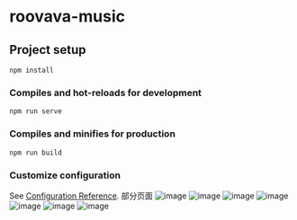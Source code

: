 # roovava-music

## Project setup
```
npm install
```

### Compiles and hot-reloads for development
```
npm run serve
```

### Compiles and minifies for production
```
npm run build
```

### Customize configuration
See [Configuration Reference](https://cli.vuejs.org/config/).
部分页面
![image](https://user-images.githubusercontent.com/86287589/142092063-ce0e6c5a-cda6-4d54-bccb-f9b662b355c1.png)
![image](https://user-images.githubusercontent.com/86287589/142092144-30742c68-aed8-4bf0-ad09-9b50615f7ed4.png)
![image](https://user-images.githubusercontent.com/86287589/142092196-13435b04-6d50-44b0-8902-698898fa3ac3.png)
![image](https://user-images.githubusercontent.com/86287589/142092393-6a183ceb-a27d-4820-9fb3-7cd6e3376c1a.png)
![image](https://user-images.githubusercontent.com/86287589/142092410-9dd80937-d94f-472f-88a7-2884bd1cb142.png)
![image](https://user-images.githubusercontent.com/86287589/142092436-c0b81127-c952-4a55-998d-1528c49db279.png)
![image](https://user-images.githubusercontent.com/86287589/142092513-a57b0784-9fd6-45c8-b578-788b5c36644f.png)


